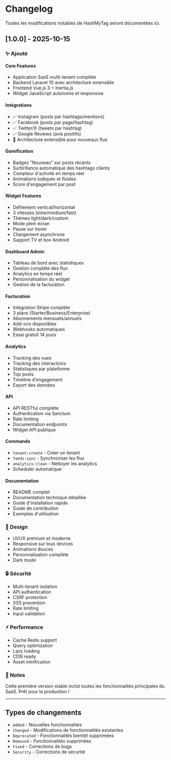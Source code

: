 # Changelog

Toutes les modifications notables de HashMyTag seront documentées ici.

## [1.0.0] - 2025-10-15

### ✨ Ajouté

#### Core Features
- Application SaaS multi-tenant complète
- Backend Laravel 10 avec architecture extensible
- Frontend Vue.js 3 + Inertia.js
- Widget JavaScript autonome et responsive

#### Intégrations
- ✅ Instagram (posts par hashtags/mentions)
- ✅ Facebook (posts par page/hashtag)
- ✅ Twitter/X (tweets par hashtag)
- ✅ Google Reviews (avis positifs)
- 🔧 Architecture extensible pour nouveaux flux

#### Gamification
- Badges "Nouveau" sur posts récents
- Surbrillance automatique des hashtags clients
- Compteur d'activité en temps réel
- Animations ludiques et fluides
- Score d'engagement par post

#### Widget Features
- Défilement vertical/horizontal
- 3 vitesses (slow/medium/fast)
- Thèmes light/dark/custom
- Mode plein écran
- Pause sur hover
- Chargement asynchrone
- Support TV et box Android

#### Dashboard Admin
- Tableau de bord avec statistiques
- Gestion complète des flux
- Analytics en temps réel
- Personnalisation du widget
- Gestion de la facturation

#### Facturation
- Intégration Stripe complète
- 3 plans (Starter/Business/Enterprise)
- Abonnements mensuels/annuels
- Add-ons disponibles
- Webhooks automatiques
- Essai gratuit 14 jours

#### Analytics
- Tracking des vues
- Tracking des interactions
- Statistiques par plateforme
- Top posts
- Timeline d'engagement
- Export des données

#### API
- API RESTful complète
- Authentication via Sanctum
- Rate limiting
- Documentation endpoints
- Widget API publique

#### Commands
- `tenant:create` - Créer un tenant
- `feeds:sync` - Synchroniser les flux
- `analytics:clean` - Nettoyer les analytics
- Scheduler automatique

#### Documentation
- README complet
- Documentation technique détaillée
- Guide d'installation rapide
- Guide de contribution
- Exemples d'utilisation

### 🎨 Design
- UI/UX premium et moderne
- Responsive sur tous devices
- Animations douces
- Personnalisation complète
- Dark mode

### 🔒 Sécurité
- Multi-tenant isolation
- API authentication
- CSRF protection
- XSS prevention
- Rate limiting
- Input validation

### ⚡ Performance
- Cache Redis support
- Query optimization
- Lazy loading
- CDN ready
- Asset minification

### 📝 Notes

Cette première version stable inclut toutes les fonctionnalités principales du SaaS.
Prêt pour la production !

---

## Types de changements

- `Added` - Nouvelles fonctionnalités
- `Changed` - Modifications de fonctionnalités existantes
- `Deprecated` - Fonctionnalités bientôt supprimées
- `Removed` - Fonctionnalités supprimées
- `Fixed` - Corrections de bugs
- `Security` - Corrections de sécurité

